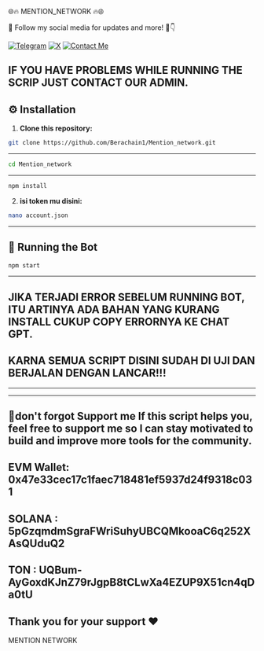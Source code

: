 🌐🔥 MENTION_NETWORK 🔥🌐

🌟 Follow my social media for updates and more! 🚀👇

[![Telegram](https://img.shields.io/static/v1?label=Telegram&labelColor=0000FF&message=Channel&color=00FF00&style=for-the-badge&logo=Telegram&logoColor=white)](https://t.me/AIRDROPRSIND123)
[![X](https://img.shields.io/static/v1?label=X&labelColor=000000&message=Follow&color=0000FF&style=for-the-badge&logo=X&logoColor=white)](https://x.com/Niss_010)
[![Contact Me](https://img.shields.io/static/v1?label=Contact&labelColor=00FF00&message=Telegram&color=0000FF&style=for-the-badge&logo=Telegram&logoColor=white)](https://t.me/Annisaazzahra123)

## IF YOU HAVE PROBLEMS WHILE RUNNING THE SCRIP JUST CONTACT OUR ADMIN.

## ⚙️ Installation

1. **Clone this repository:**

```bash
git clone https://github.com/Berachain1/Mention_network.git
```
---

```bash
cd Mention_network
```
---

```bash
npm install
```

2. **isi token mu disini:**

```bash
nano account.json
```
---
## 🚀 Running the Bot

```bash
npm start
```
---
## JIKA TERJADI ERROR SEBELUM RUNNING BOT, ITU ARTINYA ADA BAHAN YANG KURANG INSTALL CUKUP COPY ERRORNYA KE CHAT GPT.
## KARNA SEMUA SCRIPT DISINI SUDAH DI UJI DAN BERJALAN DENGAN LANCAR!!!
---

---
🙌don't forgot Support me
If this script helps you, feel free to support me so I can stay motivated to build and improve more tools for the community.
---

EVM Wallet:
0x47e33cec17c1faec718481ef5937d24f9318c031
---

SOLANA : 5pGzqmdmSgraFWriSuhyUBCQMkooaC6q252XAsQUduQ2
---

TON : UQBum-AyGoxdKJnZ79rJgpB8tCLwXa4EZUP9X51cn4qDa0tU
---

Thank you for your support ❤️
---

MENTION NETWORK
